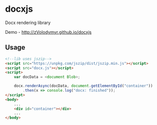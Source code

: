 # docxjs
Docx rendering library

Demo - http://zVolodymyr.github.io/docxjs

Usage
-----
```html
<!--lib uses jszip-->
<script src="https://unpkg.com/jszip/dist/jszip.min.js"></script>
<script src="docx.js"></script>
<script>
    var docData = <document Blob>;

    docx.renderAsync(docData, document.getElementById("container"))
        .then(x => console.log("docx: finished"));
</script>
<body>
    ...
    <div id="container"></div>
    ...
</body>
